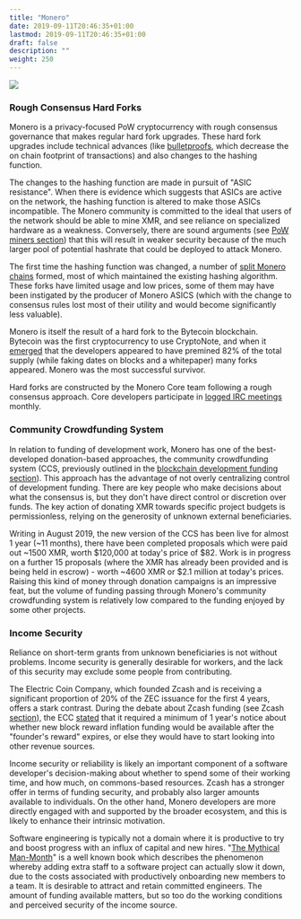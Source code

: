 ```yaml
---
title: "Monero"
date: 2019-09-11T20:46:35+01:00
lastmod: 2019-09-11T20:46:35+01:00
draft: false
description: ""
weight: 250
---
```

![](/monero.jpg)

### Rough Consensus Hard Forks

Monero is a privacy-focused PoW cryptocurrency with rough consensus governance that makes regular hard fork upgrades. These hard fork upgrades include technical advances (like [bulletproofs](https://www.ccn.com/monero-forks-bulletproofs-integration-kicks-off-new-era-of-privacy-speed/), which decrease the on chain footprint of transactions) and also changes to the hashing function. 

The changes to the hashing function are made in pursuit of "ASIC resistance". When there is evidence which suggests that ASICs are active on the network, the hashing function is altered to make those ASICs incompatible. The Monero community is committed to the ideal that users of the network should be able to mine XMR, and see reliance on specialized hardware as a weakness. Conversely, there are sound arguments (see [PoW miners section](/foss-for-cpr/commons-constituencies/miners/)) that this will result in weaker security because of the much larger pool of potential hashrate that could be deployed to attack Monero.

The first time the hashing function was changed, a number of [split Monero chains](https://monero.org/forks/) formed, most of which maintained the existing hashing algorithm. These forks have limited usage and low prices, some of them may have been instigated by the producer of Monero ASICS (which with the change to consensus rules lost most of their utility and would become significantly less valuable).

Monero is itself the result of a hard fork to the Bytecoin blockchain. Bytecoin was the first cryptocurrency to use CryptoNote, and when it [emerged](https://bitcointalk.org/index.php?topic=740112.0) that the developers appeared to have premined 82% of the total supply (while faking dates on blocks and a whitepaper) many forks appeared. Monero was the most successful survivor.

Hard forks are constructed by the Monero Core team following a rough consensus approach. Core developers participate in [logged IRC meetings](https://web.getmonero.org/blog/tags/dev%20diaries.html) monthly. 

### Community Crowdfunding System

In relation to funding of development work, Monero has one of the best-developed donation-based approaches, the community crowdfunding system (CCS, previously outlined in the [blockchain development funding section](/foss-for-cpr/development-funding/)). This approach has the advantage of not overly centralizing control of development funding. There are key people who make decisions about what the consensus is, but they don't have direct control or discretion over funds. The key action of donating XMR towards specific project budgets is permissionless, relying on the generosity of unknown external beneficiaries.

Writing in August 2019, the new version of the CCS has been live for almost 1 year (~11 months), there have been completed proposals which were paid out ~1500 XMR, worth $120,000 at today's price of $82. Work is in progress on a further 15 proposals (where the XMR has already been provided and is being held in escrow) - worth ~4600 XMR or $2.1 million at today's prices. Raising this kind of money through donation campaigns is an impressive feat, but the volume of funding passing through Monero's community crowdfunding system is relatively low compared to the funding enjoyed by some other projects. 

### Income Security

Reliance on short-term grants from unknown beneficiaries is not without problems. Income security is generally desirable for workers, and the lack of this security may exclude some people from contributing. 

The Electric Coin Company, which founded Zcash and is receiving a significant proportion of 20% of the ZEC issuance for the first 4 years, offers a stark contrast. During the debate about Zcash funding (see Zcash [section](/governance/zcash/)), the ECC [stated](https://finance.yahoo.com/news/zooko-wilcox-gives-zcash-community-154140125.html) that it required a minimum of 1 year's notice about whether new block reward inflation funding would be available after the "founder's reward" expires, or else they would have to start looking into other revenue sources. 

Income security or reliability is likely an important component of a software developer's decision-making about whether to spend some of their working time, and how much, on commons-based resources. Zcash has a stronger offer in terms of funding security, and probably also larger amounts available to individuals. On the other hand, Monero developers are more directly engaged with and supported by the broader ecosystem, and this is likely to enhance their intrinsic motivation.

Software engineering is typically not a domain where it is productive to try and boost progress with an influx of capital and new hires. "[The Mythical Man-Month](https://en.wikipedia.org/wiki/The_Mythical_Man-Month)" is a well known book which describes the phenomenon whereby adding extra staff to a software project can actually slow it down, due to the costs associated with productively onboarding new members to a team. It is desirable to attract and retain committed engineers. The amount of funding available matters, but so too do the working conditions and perceived security of the income source.
